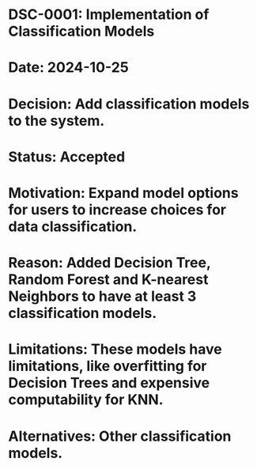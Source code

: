 # DSC-0001: Implementation of Classification Models
# Date: 2024-10-25
# Decision: Add classification models to the system.
# Status: Accepted
# Motivation: Expand model options for users to increase choices for data classification. 
# Reason: Added Decision Tree, Random Forest and K-nearest Neighbors to have at least 3 classification models.
# Limitations: These models have limitations, like overfitting for Decision Trees and expensive computability for KNN.
# Alternatives: Other classification models.